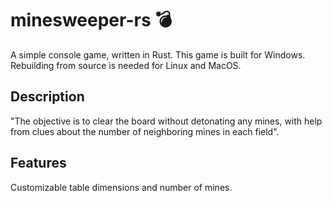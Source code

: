 # minesweeper-rs 💣
A simple console game, written in Rust.
This game is built for Windows. Rebuilding from source is needed for Linux and MacOS.
## Description
"The objective is to clear the board without detonating any mines, with help from clues about the number of neighboring mines in each field".
## Features
Customizable table dimensions and number of mines.